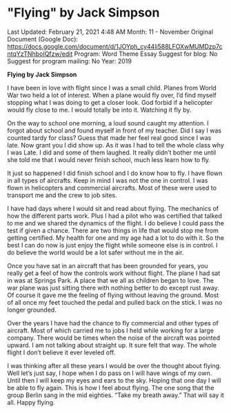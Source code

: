 # "Flying" by Jack Simpson

Last Updated: February 21, 2021 4:48 AM
Month: 11 - November
Original Document (Google Doc): https://docs.google.com/document/d/1JOYph_cy44li588LFOXwMUMDzp7cntqYzTNhboIQfzw/edit
Program: Word Theme Essay
Suggest for blog: No
Suggest for program mailing: No
Year: 2019

**Flying by Jack Simpson**

I have been in love with flight since I was a small child. Planes from World War two held a lot of interest. When a plane would fly over, I’d find myself stopping what I was doing to get a closer look. God forbid if a helicopter would fly close to me. I would totally be into it. Watching it fly by.

On the way to school one morning, a loud sound caught my attention. I forgot about school and found myself in front of my teacher. Did I say I was counted tardy for class? Guess that made her feel real good since I was late. Now grant you I did show up. As it was I had to tell the whole class why I was Late. I did and some of them laughed. It really didn’t bother me until she told me that I would never finish school, much less learn how to fly.

It just so happened I did finish school and I do know how to fly. I have flown in all types of aircrafts. Keep in mind I was not the one in control. I was flown in helicopters and commercial aircrafts. Most of these were used to transport me and the crew to job sites.

I have had days where I would sit and read about flying. The mechanics of how the different parts work. Plus I had a pilot who was certified that talked to me and we shared the dynamics of the flight. I do believe I could pass the test if given a chance. There are two things in life that would stop me from getting certified. My health for one and my age had a lot to do with it. So the best I can do now is just enjoy the flight while someone else is in control. I do believe the world would be a lot safer without me in the air.

Once you have sat in an aircraft that has been grounded for years, you really get a feel of how the controls work without flight. The plane I had sat in was at Springs Park. A place that we all as children began to love. The war plane was just sitting there with nothing better to do except rust away. Of course it gave me the feeling of flying without leaving the ground. Most of all once my feet touched the pedal and pulled back on the stick. I was no longer grounded.

Over the years I have had the chance to fly commercial and other types of aircraft. Most of which carried me to jobs I held while working for a large company. There would be times when the noise of the aircraft was pointed upward. I am not talking about straight up. It sure felt that way. The whole flight I don’t believe it ever leveled off.

I was thinking after all these years I would be over the thought about flying. Well let’s just say, I hope when I do pass on I will have wings of my own. Until then I will keep my eyes and ears to the sky. Hoping that one day I will be able to fly again. This is how I feel about flying. The one song that the group Berlin sang in the mid eighties. “Take my breath away.” That will say it all. Happy flying.